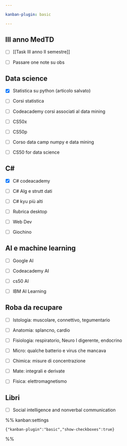 ```yaml
---

kanban-plugin: basic

---
```


## III anno MedTD

- [ ] [[Task III anno II semestre]]
- [ ] Passare one note su obs


## Data science

- [x] Statistica su python (articolo salvato)
- [ ] Corsi statistica
- [ ] Codeacademy corsi associati al data mining
- [ ] CS50x
- [ ] CS50p
- [ ] Corso data camp numpy e data mining
- [ ] CS50 for data science


## C#

- [x] C# codeacademy
- [ ] C# Alg e strutt dati
- [ ] C# kyu più alti
- [ ] Rubrica desktop
- [ ] Web Dev
- [ ] Giochino


## AI e machine learning

- [ ] Google AI
- [ ] Codeacademy AI
- [ ] cs50 AI
- [ ] IBM AI Learning


## Roba da recupare

- [ ] Istologia: muscolare, connettivo, tegumentario
- [ ] Anatomia: splancno, cardio
- [ ] Fisiologia: respiratorio, Neuro I digerente, endocrino
- [ ] Micro: qualche batterio e virus che mancava
- [ ] Chimica: misure di concentrazione
- [ ] Mate: integrali e derivate
- [ ] Fisica: elettromagnetismo


## Libri

- [ ] Social intelligence and nonverbal communication




%% kanban:settings
```
{"kanban-plugin":"basic","show-checkboxes":true}
```
%%